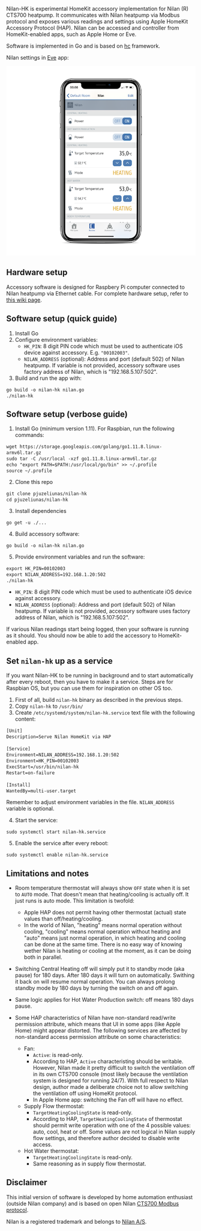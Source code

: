 Nilan-HK is experimental HomeKit accessory implementation for Nilan (R) CTS700 heatpump.
It communicates with Nilan heatpump via Modbus protocol and exposes various readings
and settings using Apple HomeKit Accessory Protocol (HAP). Nilan can be accessed and
controller from HomeKit-enabled apps, such as Apple Home or Eve.

Software is implemented in Go and is based on [hc](https://github.com/brutella/hc) framework.

Nilan settings in [Eve](https://apps.apple.com/us/app/eve-for-homekit/id917695792) app:

![](scr2.png "App")

## Hardware setup

Accessory software is designed for Raspbery Pi computer connected to Nilan heatpump via
Ethernet cable. For complete hardware setup, refer to
[this wiki page](https://github.com/pjuzeliunas/nilan-client-ios/wiki/Setup).

## Software setup (quick guide)

1. Install Go
2. Configure environment variables:
    - `HK_PIN`: 8 digit PIN code which must be used to authenticate iOS device against accessory. E.g. `"00102003"`.
    - `NILAN_ADDRESS` (optional): Address and port (default 502) of Nilan heatpump. If variable
is not provided, accessory software uses factory address of Nilan, which is "192.168.5.107:502".
2. Build and run the app with:
```
go build -o nilan-hk nilan.go
./nilan-hk
```

## Software setup (verbose guide)

1. Install Go (minimum version 1.11). For Raspbian, run the following commands:
```
wget https://storage.googleapis.com/golang/go1.11.8.linux-armv6l.tar.gz
sudo tar -C /usr/local -xzf go1.11.8.linux-armv6l.tar.gz
echo "export PATH=$PATH:/usr/local/go/bin" >> ~/.profile
source ~/.profile
```

2. Clone this repo
```
git clone pjuzeliunas/nilan-hk
cd pjuzeliunas/nilan-hk
```

3. Install dependencies
```
go get -u ./...
```

4. Build accessory software:
```
go build -o nilan-hk nilan.go
```

5. Provide environment variables and run the software:
```
export HK_PIN=00102003
export NILAN_ADDRESS=192.168.1.20:502
./nilan-hk
```
  - `HK_PIN`: 8 digit PIN code which must be used to authenticate iOS device against accessory.
  - `NILAN_ADDRESS` (optional): Address and port (default 502) of Nilan heatpump. If variable
is not provided, accessory software uses factory address of Nilan, which is "192.168.5.107:502".

If various Nilan readings start being logged, then your software is running as it should. You should
now be able to add the accessory to HomeKit-enabled app.

## Set `nilan-hk` up as a service

If you want Nilan-HK to be running in background and to start automatically after every reboot,
then you have to make it a service. Steps are for Raspbian OS, but you can use them for inspiration
on other OS too.

1. First of all, build `nilan-hk` binary as described in the previous steps.
2. Copy `nilan-hk` to `/usr/bin/`
3. Create `/etc/systemd/system/nilan-hk.service` text file with the following content:
```
[Unit]
Description=Serve Nilan HomeKit via HAP

[Service]
Environment=NILAN_ADDRESS=192.168.1.20:502
Environment=HK_PIN=00102003
ExecStart=/usr/bin/nilan-hk
Restart=on-failure

[Install]
WantedBy=multi-user.target 
```
Remember to adjust environment variables in the file. `NILAN_ADDRESS` variable is optional.

4. Start the service:
```
sudo systemctl start nilan-hk.service
```
5. Enable the service after every reboot:
```
sudo systemctl enable nilan-hk.service
```

## Limitations and notes

- Room temperature thermostat will always show `OFF` state when it is set to `AUTO` mode. That
  doesn't mean that heating/cooling is actually off. It just runs is auto mode. This limitation
  is twofold:
  - Apple HAP does not permit having other thermostat (actual) state values than
    off/heating/cooling.
  - In the world of Nilan, "heating" means normal operation without cooling, "cooling"
  means normal operation without heating and "auto" means just normal operation, in which
  heating and cooling can be done at the same time. There is no easy way of knowing wether
  Nilan is heating or cooling at the moment, as it can be doing both in parallel.
- Switching Central Heating off will simply put it to standby mode (aka pause) for 180 days.
  After 180 days it will turn on automatically. Swithing it back on will resume normal
  operation. You can always prolong standby mode by 180 days by turning the switch on and
  off again.
- Same logic applies for Hot Water Production switch: off means 180 days pause.

- Some HAP characteristics of Nilan have non-standard read/write permission attribute, which means
  that UI in some apps (like Apple Home) might appear distorted. The following services are affected by non-standard access permission attribute on some characteristics:
  - Fan:
    - `Active`: is read-only.
    - According to HAP, `Active` characteristing should be writable. However, Nilan made it pretty
    difficult to switch the ventilation off in its own CTS700 console (most likely because
    the ventilation system is designed for running 24/7). With full respect to Nilan design, author made
    a deliberate choice not to allow switching the ventilation off using HomeKit protocol.
    - In Apple Home app: switching the Fan off will have no effect.
  - Supply Flow thermostat:
    - `TargetHeatingCoolingState` is read-only.
    - According to HAP, `TargetHeatingCoolingState` of thermostat should permit write operation with
      one of the 4 possible values: auto, cool, heat or off. Some values are not logical in
      Nilan supply flow settings, and therefore author decided to disable write access.
  - Hot Water thermostat:
    - `TargetHeatingCoolingState` is read-only.
    - Same reasoning as in supply flow thermostat.

## Disclaimer

This initial version of software is developed by home automation enthusiast (outside Nilan company) and
is based on open Nilan
[CTS700 Modbus protocol](https://www.nilan.dk/Admin/Public/DWSDownload.aspx?File=%2fFiles%2fFiler%2fDownload%2fDanish%2fDokumentation%2fSoftware+vejledninger%2fModbus%2fCTS700_Modbus_protokol.pdf).

Nilan is a registered trademark and belongs to [Nilan A/S](https://www.nilan.dk/).
